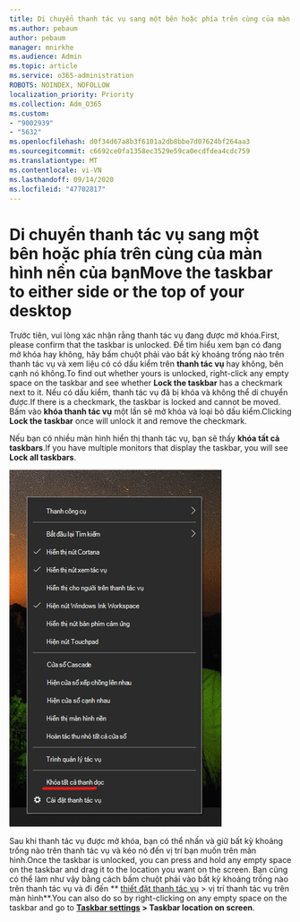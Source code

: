 ```yaml
---
title: Di chuyển thanh tác vụ sang một bên hoặc phía trên cùng của màn hình nền của bạn
ms.author: pebaum
author: pebaum
manager: mnirkhe
ms.audience: Admin
ms.topic: article
ms.service: o365-administration
ROBOTS: NOINDEX, NOFOLLOW
localization_priority: Priority
ms.collection: Adm_O365
ms.custom:
- "9002939"
- "5632"
ms.openlocfilehash: d0f34d67a8b3f6101a2db8bbe7d07624bf264aa3
ms.sourcegitcommit: c6692ce0fa1358ec3529e59ca0ecdfdea4cdc759
ms.translationtype: MT
ms.contentlocale: vi-VN
ms.lasthandoff: 09/14/2020
ms.locfileid: "47702817"
---
```

# <a name="move-the-taskbar-to-either-side-or-the-top-of-your-desktop"></a><span data-ttu-id="7d6c2-102">Di chuyển thanh tác vụ sang một bên hoặc phía trên cùng của màn hình nền của bạn</span><span class="sxs-lookup"><span data-stu-id="7d6c2-102">Move the taskbar to either side or the top of your desktop</span></span>

<span data-ttu-id="7d6c2-103">Trước tiên, vui lòng xác nhận rằng thanh tác vụ đang được mở khóa.</span><span class="sxs-lookup"><span data-stu-id="7d6c2-103">First, please confirm that the taskbar is unlocked.</span></span> <span data-ttu-id="7d6c2-104">Để tìm hiểu xem bạn có đang mở khóa hay không, hãy bấm chuột phải vào bất kỳ khoảng trống nào trên thanh tác vụ và xem liệu có có dấu kiểm trên **thanh tác vụ** hay không, bên cạnh nó không.</span><span class="sxs-lookup"><span data-stu-id="7d6c2-104">To find out whether yours is unlocked, right-click any empty space on the taskbar and see whether **Lock the taskbar** has a checkmark next to it.</span></span> <span data-ttu-id="7d6c2-105">Nếu có dấu kiểm, thanh tác vụ đã bị khóa và không thể di chuyển được.</span><span class="sxs-lookup"><span data-stu-id="7d6c2-105">If there is a checkmark, the taskbar is locked and cannot be moved.</span></span> <span data-ttu-id="7d6c2-106">Bấm vào **khóa thanh tác vụ** một lần sẽ mở khóa và loại bỏ dấu kiểm.</span><span class="sxs-lookup"><span data-stu-id="7d6c2-106">Clicking **Lock the taskbar** once will unlock it and remove the checkmark.</span></span>

<span data-ttu-id="7d6c2-107">Nếu bạn có nhiều màn hình hiển thị thanh tác vụ, bạn sẽ thấy **khóa tất cả taskbars**.</span><span class="sxs-lookup"><span data-stu-id="7d6c2-107">If you have multiple monitors that display the taskbar, you will see **Lock all taskbars**.</span></span>

![Khóa tất cả taskbars](media/lock-all-taskbars.png)

<span data-ttu-id="7d6c2-109">Sau khi thanh tác vụ được mở khóa, bạn có thể nhấn và giữ bất kỳ khoảng trống nào trên thanh tác vụ và kéo nó đến vị trí bạn muốn trên màn hình.</span><span class="sxs-lookup"><span data-stu-id="7d6c2-109">Once the taskbar is unlocked, you can press and hold any empty space on the taskbar and drag it to the location you want on the screen.</span></span> <span data-ttu-id="7d6c2-110">Bạn cũng có thể làm như vậy bằng cách bấm chuột phải vào bất kỳ khoảng trống nào trên thanh tác vụ và đi đến \*\* [thiết đặt thanh tác vụ](ms-settings:taskbar?activationSource=GetHelp) > vị trí thanh tác vụ trên màn hình\*\*.</span><span class="sxs-lookup"><span data-stu-id="7d6c2-110">You can also do so by right-clicking on any empty space on the taskbar and go to **[Taskbar settings](ms-settings:taskbar?activationSource=GetHelp) > Taskbar location on screen**.</span></span>
